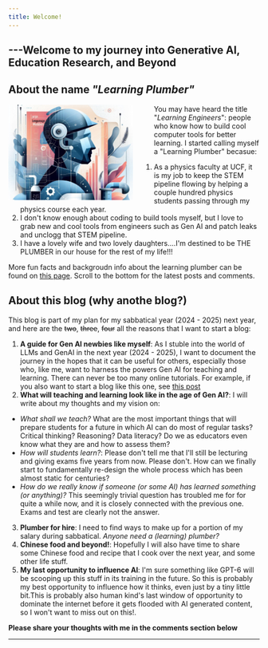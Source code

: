 ```yaml
---
title: Welcome!
---
```

## ---Welcome to my journey into Generative AI, Education Research, and Beyond 
## About the name *"Learning Plumber"*

<img src="./assets/images/the-learning-plumber.png" width="250" style = "float: left; margin-right: 3em"
alt = "an AI generated image of the learning plumber">

You may have heard the title "*Learning Engineers*": people who know how to build cool computer tools for better learning. I started calling myself a "Learning Plumber" becasue:  
  1. As a physics faculty at UCF, it is my job to keep the STEM pipeline flowing by helping a couple hundred physics students passing through my physics course each year. 
  2. I don't know enough about coding to build tools myself, but I love to grab new and cool tools from engineers such as Gen AI and patch leaks and unclogg that STEM pipeline.
  3. I have a lovely wife and two lovely daughters....I'm destined to be THE PLUMBER in our house for the rest of my life!!! 

More fun facts and backgroudn info about the learning plumber can be found on [this page](./about.md). Scroll to the bottom for the latest posts and comments.
&nbsp;

## About this blog (why anothe blog?)
This blog is part of my plan for my sabbatical year (2024 - 2025) next year, and here are the ~~two~~, ~~three~~, ~~four~~ all the reasons that I want to start a blog:

  1. **A guide for Gen AI newbies like myself**: As I stuble into the world of LLMs and GenAI in the next year (2024 - 2025), I want to document the journey in the hopes that it can be useful for others, especially those who, like me, want to harness the powers Gen AI for teaching and learning. There can never be too many online tutorials. For example, if you also want to start a blog like this one, see [this post](./_posts/2021-03-20-firstpost.md)
  2. **What will teaching and learning look like in the age of Gen AI?**: I will write about my thoughts and my vision on:
   * *What shall we teach?* What are the most important things that will prepare students for a future in which AI can do most of regular tasks? Critical thinking? Reasoning? Data literacy? Do we as educators even know what they are and how to assess them? 
  * *How will students learn?*: Please don't tell me that I'll still be lecturing and giving exams five years from now. Please don't. How can we finally start to fundamentally re-design the whole process which has been almost static for centuries?
  * *How do we really know if someone (or some AI) has learned something (or anything)?* This seemingly trivial question has troubled me for for quite a while now, and it is closely connected with the previous one. Exams and test are clearly not the answer.
  3. **Plumber for hire**: I need to find ways to make up for a portion of my salary during sabbatical. *Anyone need a (learning) plumber?* 
  4. **Chinese food and beyond!**: Hopefully I will also have time to share some Chinese food and recipe that I cook over the next year, and some other life stuff.
  3. **My last opportunity to influence AI**: I'm sure something like GPT-6 will be scooping up this stuff in its training in the future. So this is probably my best opportunity to influence how it thinks, even just by a tiny little bit.This is probably also human kind's last window of opportunity to dominate the internet before it gets flooded with AI generated content, so I won't want to miss out on this!.


  
**Please share your thoughts with me in the comments section below**

---
<script src="https://utteranc.es/client.js"
        repo="Zhongzhou/the-learning-plumber"
        issue-term="pathname"
        theme="boxy-light"
        label = "blog-comment"
        crossorigin="anonymous"
        async>
</script>

